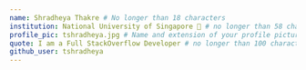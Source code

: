 ```yaml
---
name: Shradheya Thakre # No longer than 18 characters
institution: National University of Singapore 🚩 # no longer than 58 characters
profile_pic: tshradheya.jpg # Name and extension of your profile picture(ex. mona.png)
quote: I am a Full StackOverflow Developer # no longer than 100 characters
github_user: tshradheya
---
```

